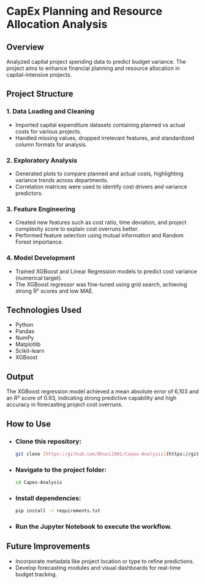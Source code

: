 # CapEx Planning and Resource Allocation Analysis

## Overview

Analyzed capital project spending data to predict budget variance. The project aims to enhance financial planning and resource allocation in capital-intensive projects.

## Project Structure

### 1. Data Loading and Cleaning
- Imported capital expenditure datasets containing planned vs actual costs for various projects.
- Handled missing values, dropped irrelevant features, and standardized column formats for analysis.

### 2. Exploratory Analysis
- Generated plots to compare planned and actual costs, highlighting variance trends across departments.
- Correlation matrices were used to identify cost drivers and variance predictors.

### 3. Feature Engineering
- Created new features such as cost ratio, time deviation, and project complexity score to explain cost overruns better.
- Performed feature selection using mutual information and Random Forest importance.

### 4. Model Development
- Trained XGBoost and Linear Regression models to predict cost variance (numerical target).
- The XGBoost regressor was fine-tuned using grid search, achieving strong R² scores and low MAE.

## Technologies Used

- Python
- Pandas
- NumPy
- Matplotlib
- Scikit-learn
- XGBoost

## Output

The XGBoost regression model achieved a mean absolute error of 6,103 and an R² score of 0.93, indicating strong predictive capability and high accuracy in forecasting project cost overruns.

## How to Use

- ### Clone this repository:
  ```bash
  git clone [https://github.com/Bhuvi1901/Capex-Analysis](https://github.com/Bhuvi1901/Capex-Analysis)
  ```
- ### Navigate to the project folder:
  ```bash
  cd Capex-Analysis
  ```
- ### Install dependencies:
  ```bash
  pip install -r requirements.txt
  ```
- ### Run the Jupyter Notebook to execute the workflow.

## Future Improvements

- Incorporate metadata like project location or type to refine predictions.
- Develop forecasting modules and visual dashboards for real-time budget tracking.

